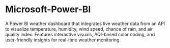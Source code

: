 # Microsoft-Power-BI
A Power BI weather dashboard that integrates live weather data from an API to visualize temperature, humidity, wind speed, chance of rain, and air quality index. Features interactive visuals, AQI-based color coding, and user-friendly insights for real-time weather monitoring.
